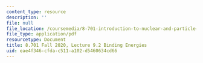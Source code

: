 ```yaml
---
content_type: resource
description: ''
file: null
file_location: /coursemedia/8-701-introduction-to-nuclear-and-particle-physics-fall-2020/eae4f346cfdac511a102d5460634cd66_MIT8_701f20_lec9.2.pdf
file_type: application/pdf
resourcetype: Document
title: 8.701 Fall 2020, Lecture 9.2 Binding Energies
uid: eae4f346-cfda-c511-a102-d5460634cd66
---
```

